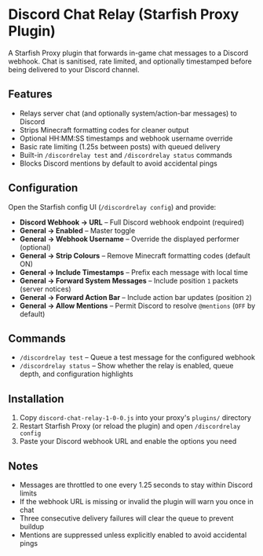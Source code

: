 # Discord Chat Relay (Starfish Proxy Plugin)

A Starfish Proxy plugin that forwards in-game chat messages to a Discord webhook. Chat is sanitised, rate limited, and optionally timestamped before being delivered to your Discord channel.

## Features

- Relays server chat (and optionally system/action-bar messages) to Discord
- Strips Minecraft formatting codes for cleaner output
- Optional HH:MM:SS timestamps and webhook username override
- Basic rate limiting (1.25s between posts) with queued delivery
- Built-in `/discordrelay test` and `/discordrelay status` commands
- Blocks Discord mentions by default to avoid accidental pings

## Configuration

Open the Starfish config UI (`/discordrelay config`) and provide:

- **Discord Webhook → URL** – Full Discord webhook endpoint (required)
- **General → Enabled** – Master toggle
- **General → Webhook Username** – Override the displayed performer (optional)
- **General → Strip Colours** – Remove Minecraft formatting codes (default ON)
- **General → Include Timestamps** – Prefix each message with local time
- **General → Forward System Messages** – Include position `1` packets (server notices)
- **General → Forward Action Bar** – Include action bar updates (position `2`)
- **General → Allow Mentions** – Permit Discord to resolve `@mentions` (`OFF` by default)

## Commands

- `/discordrelay test` – Queue a test message for the configured webhook
- `/discordrelay status` – Show whether the relay is enabled, queue depth, and configuration highlights

## Installation

1. Copy `discord-chat-relay-1-0-0.js` into your proxy's `plugins/` directory
2. Restart Starfish Proxy (or reload the plugin) and open `/discordrelay config`
3. Paste your Discord webhook URL and enable the options you need

## Notes

- Messages are throttled to one every 1.25 seconds to stay within Discord limits
- If the webhook URL is missing or invalid the plugin will warn you once in chat
- Three consecutive delivery failures will clear the queue to prevent buildup
- Mentions are suppressed unless explicitly enabled to avoid accidental pings
